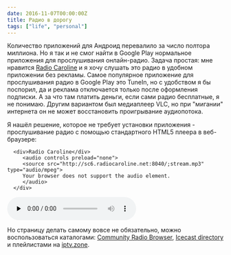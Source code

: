 ```yaml
---
date: 2016-11-07T00:00:00Z
title: Радио в дорогу
tags: ["life", "personal"]
---
```


Количество приложений для Андроид перевалило за число полтора миллиона.  Но я
так и не смог найти в Google Play нормальное приложения для прослушивания
онлайн-радио.  Задача простая: мне нравится [Radio
Caroline](https://ru.wikipedia.org/wiki/Radio_Caroline) и я хочу слушать это
радио в удобном приложении без рекламы. Самое популярное приложение для
прослушивания радио в Google Play это TuneIn, но с удобством я бы поспорил, да и
реклама отключается только после оформления подписки. А за что там платить
деньги, если сами радио бесплатные, я не понимаю. Другим вариантом был
медиаплеер VLC, но при "мигании" интернета он не может восстановить проигрывание
аудиопотока.

Я нашёл решение, которое не требует установки приложения - прослушивание радио с
помощью стандартного HTML5 плеера в веб-браузере:

	  <div>Radio Caroline</div>
		 <audio controls preload="none">
		 <source src="http://sc6.radiocaroline.net:8040/;stream.mp3" type="audio/mpeg">
		 Your browser does not support the audio element.
		 </audio>
	  </div>

<audio controls preload="none">
<source src="http://sc6.radiocaroline.net:8040/;stream.mp3" type="audio/mpeg">
Your browser does not support the audio element.
</audio>

Но страницу делать самому вовсе не обязательно, можно воспользоваться
каталогами: [Community Radio Browser](https://www.radio-browser.info/), [Icecast
directory](http://dir.xiph.org/) и плейлистами на
[iptv.zone](https://iptv.zone).
